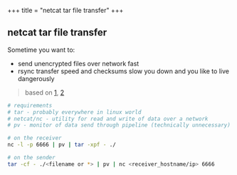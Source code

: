 +++
title = "netcat tar file transfer"
+++

## netcat tar file transfer

Sometime you want to:
- send unencrypted files over network fast
- rsync transfer speed and checksums slow you down and you like to live dangerously

> based on [1](https://www.google.com/amp/s/karnsonline.com/netcat-tar-pipe/amp/), [2](https://thejoe.it/en/2018/12/03/trasferire-file-di-grandi-dimensioni-velocemente-sulla-rete-con-netcat/)

```bash
# requirements
# tar - probably everywhere in linux world
# netcat/nc - utility for read and write of data over a network
# pv - monitor of data send through pipeline (technically unnecessary)

# on the receiver
nc -l -p 6666 | pv | tar -xpf - ./

# on the sender
tar -cf - ./<filename or *> | pv | nc <receiver_hostname/ip> 6666
```
